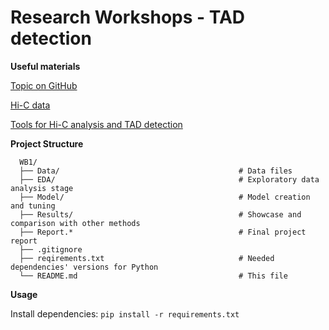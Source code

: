 # Research Workshops - TAD detection

**Useful materials**

[Topic on GitHub](https://github.com/topics/3d-genome)

[Hi-C data](https://github.com/mdozmorov/HiC_data)

[Tools for Hi-C analysis and TAD detection](https://github.com/mdozmorov/HiC_tools?tab=readme-ov-file)

**Project Structure**

```
  WB1/
  ├── Data/                                        # Data files
  ├── EDA/                                         # Exploratory data analysis stage
  ├── Model/                                       # Model creation and tuning
  ├── Results/                                     # Showcase and comparison with other methods
  ├── Report.*                                     # Final project report
  ├── .gitignore                                                   
  ├── reqirements.txt                              # Needed dependencies' versions for Python
  └── README.md                                    # This file
```

<!---
```
  WB1/
  ├── Data/                                                  # Data files
  ├── EDA/                                                   # Exploratory data analysis stage
  ├── Model/                                                   # Exploratory data analysis stage
  ├── Results/                                                   # Exploratory data analysis stage
  |   └── EDA.ipynb                                          # EDA jupyter notebook     
  ├── R/... 
  ├── .gitignore                                                    
  ├── reqirements.txt                                        # Needed dependencies' versions for Python
  └── README.md                                              # This file
```
--->

**Usage**

Install dependencies: `pip install -r requirements.txt`
